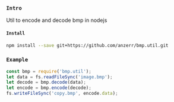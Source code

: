 
### `Intro`
Util to encode and decode bmp in nodejs

#### `Install`
``` bash
npm install --save git+https://github.com/anzerr/bmp.util.git
```

### `Example`

``` javascript
const bmp = require('bmp.util');
let data = fs.readFileSync('image.bmp');
let decode = bmp.decode(data);
let encode = bmp.encode(decode);
fs.writeFileSync('copy.bmp', encode.data);
```
